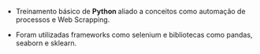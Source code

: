 - Treinamento básico de <b> Python </b> aliado a conceitos como automação de processos e Web Scrapping.

- Foram utilizadas frameworks como selenium e bibliotecas como pandas, seaborn e sklearn.
